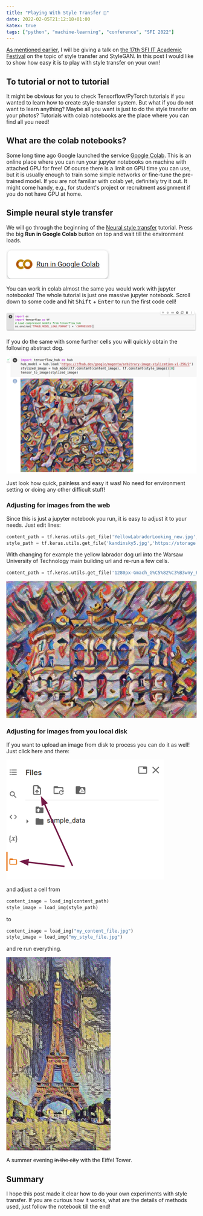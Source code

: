 ```yaml
---
title: "Playing With Style Transfer 🎨"
date: 2022-02-05T21:12:18+01:00
katex: true
tags: ["python", "machine-learning", "conference", "SFI 2022"]
---
```


[As mentioned earlier](/posts/sfi-conference), I will be giving a talk on [the 17th SFI IT Academic Festival](https://sfi.pl/en/) on the topic of style transfer and StyleGAN.
In this post I would like to show how easy it is to play with style transfer on your own!

## To tutorial or not to tutorial

It might be obvious for you to check Tensorflow/PyTorch tutorials if you wanted to learn how to create style-transfer system.
But what if you do not want to learn anything?
Maybe all you want is just to do the style transfer on your photos?
Tutorials with colab notebooks are the place where you can find all you need!

## What are the colab notebooks?

Some long time ago Google launched the service [Google Colab](https://colab.research.google.com/).
This is an online place where you can run your jupyter notebooks on machine with attached GPU for free!
Of course there is a limit on GPU time you can use, but it is usually enough to train some simple networks or fine-tune the pre-trained model.
If you are not familiar with colab yet, definitely try it out.
It might come handy, e.g., for student's project or recruitment assignment if you do not have GPU at home.

## Simple neural style transfer

We will go through the beginning of the [Neural style transfer](https://www.tensorflow.org/tutorials/generative/style_transfer) tutorial.
Press the big **Run in Google Colab** button on top and wait till the environment loads.

![](/posts/playing-with-style-transfer/run_in_colab.png)

You can work in colab almost the same you would work with jupyter notebooks!
The whole tutorial is just one massive jupyter notebook.
Scroll down to some code and hit <kbd>Shift</kbd> + <kbd>Enter</kbd> to run the first code cell!

![](/posts/playing-with-style-transfer/first_cell.png)

If you do the same with some further cells you will quickly obtain the following abstract dog.

![](/posts/playing-with-style-transfer/dog.png)

Just look how quick, painless and easy it was!
No need for environment setting or doing any other difficult stuff!

### Adjusting for images from the web

Since this is just a jupyter notebook you run, it is easy to adjust it to your needs.
Just edit lines:

```python
content_path = tf.keras.utils.get_file('YellowLabradorLooking_new.jpg', 'https://storage.googleapis.com/download.tensorflow.org/example_images/YellowLabradorLooking_new.jpg')
style_path = tf.keras.utils.get_file('kandinsky5.jpg','https://storage.googleapis.com/download.tensorflow.org/example_images/Vassily_Kandinsky%2C_1913_-_Composition_7.jpg')
```

With changing for example the yellow labrador dog url into the Warsaw University of Technology main building url and re-run a few cells.
```python
content_path = tf.keras.utils.get_file('1280px-Gmach_G%C5%82%C3%B3wny_Politechniki_Warszawskiej_2018.jpg', 'https://upload.wikimedia.org/wikipedia/commons/thumb/4/4d/Gmach_G%C5%82%C3%B3wny_Politechniki_Warszawskiej_2018.jpg/1280px-Gmach_G%C5%82%C3%B3wny_Politechniki_Warszawskiej_2018.jpg')
```

![Abstract WUT Main Building](/posts/playing-with-style-transfer/ggpw_abstro.png)

### Adjusting for images from you local disk

If you want to upload an image from disk to process you can do it as well!
Just click here and there:

![](/posts/playing-with-style-transfer/upload.png)

and adjust a cell from

```python
content_image = load_img(content_path)
style_image = load_img(style_path)
```

to

```python
content_image = load_img("my_content_file.jpg")
style_image = load_img("my_style_file.jpg")
```

and re run everything.

![Eiffel Tower in Van Gogh Style](/posts/playing-with-style-transfer/eiffel.png)

A summer evening ~~in the city~~ with the Eiffel Tower.

## Summary

I hope this post made it clear how to do your own experiments with style transfer.
If you are curious how it works, what are the details of methods used, just follow the notebook till the end!
